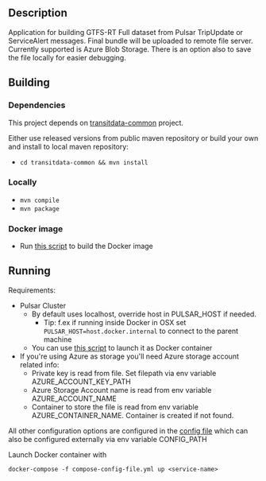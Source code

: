 ## Description

Application for building GTFS-RT Full dataset from Pulsar TripUpdate or ServiceAlert messages. 
Final bundle will be uploaded to remote file server. Currently supported is Azure Blob Storage. 
There is an option also to save the file locally for easier debugging.

## Building

### Dependencies

This project depends on [transitdata-common](https://github.com/HSLdevcom/transitdata-common) project.

Either use released versions from public maven repository or build your own and install to local maven repository:
  - ```cd transitdata-common && mvn install```  

### Locally

- ```mvn compile```  
- ```mvn package```  

### Docker image

- Run [this script](build-image.sh) to build the Docker image


## Running

Requirements:
- Pulsar Cluster
  - By default uses localhost, override host in PULSAR_HOST if needed.
    - Tip: f.ex if running inside Docker in OSX set `PULSAR_HOST=host.docker.internal` to connect to the parent machine
  - You can use [this script](https://github.com/HSLdevcom/transitdata/blob/master/bin/pulsar/pulsar-up.sh) to launch it as Docker container
- If you're using Azure as storage you'll need Azure storage account related info:
  - Private key is read from file. Set filepath via env variable AZURE_ACCOUNT_KEY_PATH
  - Azure Storage Account name is read from env variable AZURE_ACCOUNT_NAME 
  - Container to store the file is read from env variable AZURE_CONTAINER_NAME. Container is created if not found.


All other configuration options are configured in the [config file](src/main/resources/environment.conf)
which can also be configured externally via env variable CONFIG_PATH

Launch Docker container with

```docker-compose -f compose-config-file.yml up <service-name>```   

